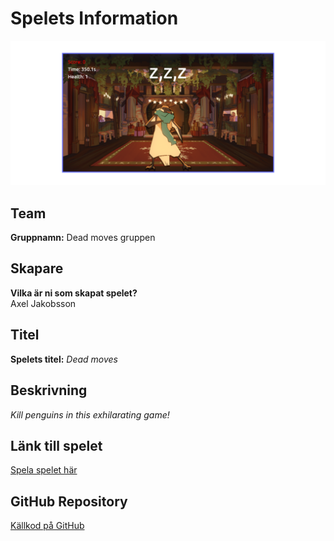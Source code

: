 <!-- {
    "team": "",
    "creators": "Axel Jakobsson",
    "title": "Dead moves",
    "description": "Beskriv ditt spel i en slående mening. Varför ska vi spela ditt spel?",
    "image": "",
    
    "url": "[https till ditt färdiga spel](https://axeljakobsson.github.io/dead-moves/)",
    "git": "https till ditt git repo med spelet"
}, -->




# Spelets Information

![alt text](screenshot.png)

## Team
**Gruppnamn:** Dead moves gruppen  

## Skapare
**Vilka är ni som skapat spelet?**  
Axel Jakobsson

## Titel  
**Spelets titel:** *Dead moves*  

## Beskrivning  
*Kill penguins in this exhilarating game!*  

## Länk till spelet  
[Spela spelet här](https://axeljakobsson.github.io/dead-moves/)  

## GitHub Repository  
[Källkod på GitHub](https://github.com/AxelJakobsson/dead-moves)  
